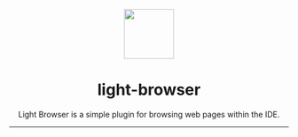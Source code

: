 <div align="center" >
    <img src="assets/icon/light-browser.ico" width="90px" height="90px"/>
    <h1 align="center">light-browser</h1>
    <p>Light Browser is a simple plugin for browsing web pages within the IDE.</p>
</div>

<hr>

